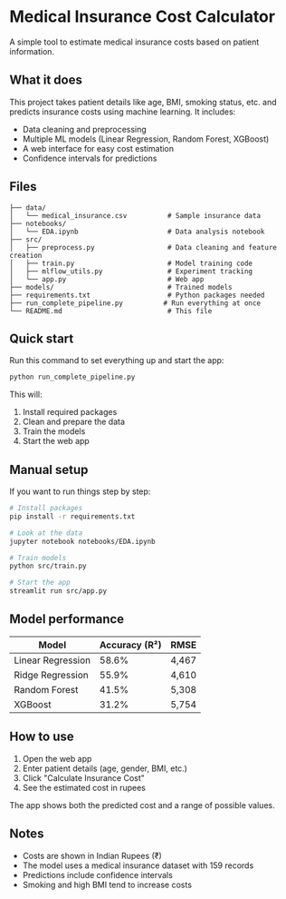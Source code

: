 # Medical Insurance Cost Calculator

A simple tool to estimate medical insurance costs based on patient information.

## What it does

This project takes patient details like age, BMI, smoking status, etc. and predicts insurance costs using machine learning. It includes:

- Data cleaning and preprocessing
- Multiple ML models (Linear Regression, Random Forest, XGBoost)
- A web interface for easy cost estimation
- Confidence intervals for predictions

## Files

```
├── data/
│   └── medical_insurance.csv          # Sample insurance data
├── notebooks/
│   └── EDA.ipynb                      # Data analysis notebook
├── src/
│   ├── preprocess.py                  # Data cleaning and feature creation
│   ├── train.py                       # Model training code
│   ├── mlflow_utils.py                # Experiment tracking
│   └── app.py                         # Web app
├── models/                            # Trained models
├── requirements.txt                   # Python packages needed
├── run_complete_pipeline.py          # Run everything at once
└── README.md                          # This file
```

## Quick start

Run this command to set everything up and start the app:

```bash
python run_complete_pipeline.py
```

This will:
1. Install required packages
2. Clean and prepare the data
3. Train the models
4. Start the web app

## Manual setup

If you want to run things step by step:

```bash
# Install packages
pip install -r requirements.txt

# Look at the data
jupyter notebook notebooks/EDA.ipynb

# Train models
python src/train.py

# Start the app
streamlit run src/app.py
```

## Model performance

| Model | Accuracy (R²) | RMSE |
|-------|---------------|------|
| Linear Regression | 58.6% | 4,467 |
| Ridge Regression | 55.9% | 4,610 |
| Random Forest | 41.5% | 5,308 |
| XGBoost | 31.2% | 5,754 |

## How to use

1. Open the web app
2. Enter patient details (age, gender, BMI, etc.)
3. Click "Calculate Insurance Cost"
4. See the estimated cost in rupees

The app shows both the predicted cost and a range of possible values.

## Notes

- Costs are shown in Indian Rupees (₹)
- The model uses a medical insurance dataset with 159 records
- Predictions include confidence intervals
- Smoking and high BMI tend to increase costs
